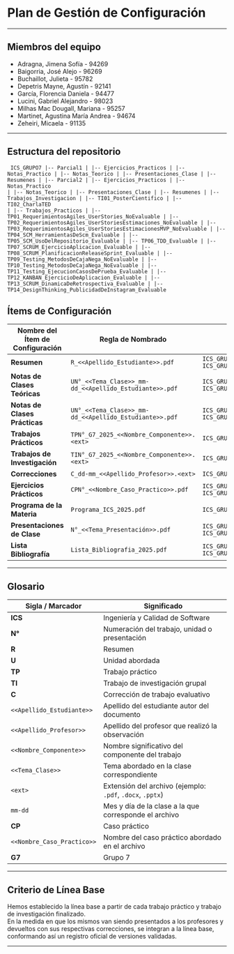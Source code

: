 # Plan de Gestión de Configuración  

---

## Miembros del equipo  

- Adragna, Jimena Sofía - 94269  
- Baigorria, José Alejo - 96269  
- Buchaillot, Julieta - 95782  
- Depetris Mayne, Agustín - 92141  
- García, Florencia Daniela - 94477    
- Lucini, Gabriel Alejandro - 98023  
- Milhas Mac Dougall, Mariana - 95257  
- Martinet, Agustina María Andrea - 94674  
- Zeheiri, Micaela - 91135

---

## Estructura del repositorio  
<code><pre>
ICS_GRUPO7
|-- Parcial1
|   |-- Ejercicios_Practicos
|   |-- Notas_Practico
|   |-- Notas_Teorico
|   |-- Presentaciones_Clase
|   |-- Resumenes
|
|-- Parcial2
|   |-- Ejercicios_Practicos
|   |-- Notas_Practico
|   |-- Notas_Teorico
|   |-- Presentaciones_Clase
|   |-- Resumenes
|
|-- Trabajos_Investigacion
|   |-- TI01_PosterCientifico
|   |-- TI02_CharlaTED
|
|-- Trabajos_Practicos
|   |-- TP01_RequerimientosAgiles_UserStories_NoEvaluable
|   |-- TP02_RequerimientosAgiles_UserStoriesEstimaciones_NoEvaluable
|   |-- TP03_RequerimientosAgiles_UserStoriesEstimacionesMVP_NoEvaluable
|   |-- TP04_SCM_HerramientasDeScm_Evaluable
|   |-- TP05_SCM_UsoDelRepositorio_Evaluable
|   |-- TP06_TDD_Evaluable
|   |-- TP07_SCRUM_EjercicioAplicacion_Evaluable
|   |-- TP08_SCRUM_PlanificacionReleaseSprint_Evaluable
|   |-- TP09_Testing_MetodosDeCajaNega_NoEvaluable
|   |-- TP10_Testing_MetodosDeCajaNega_NoEvaluable
|   |-- TP11_Testing_EjecucionCasosDePrueba_Evaluable
|   |-- TP12_KANBAN_EjercicioDeAplicacion_Evaluable
|   |-- TP13_SCRUM_DinamicaDeRetrospectiva_Evaluable
|   |-- TP14_DesignThinking_PublicidadDeInstagram_Evaluable
</code></pre>

## Ítems de Configuración  

| Nombre del Ítem de Configuración | Regla de Nombrado | Ubicación Física |
|----------------------------------|-------------------|------------------|
| **Resumen** | `R_<<Apellido_Estudiante>>.pdf` | `ICS_GRUPO7/Parcial1/Resúmenes`<br>`ICS_GRUPO7/Parcial2/Resúmenes` |
| **Notas de Clases Teóricas** | `UN°_<<Tema_Clase>>_mm-dd_<<Apellido_Estudiante>>.pdf` | `ICS_GRUPO7/Parcial1/Notas_Teorico`<br>`ICS_GRUPO7/Parcial2/Notas_Teorico` |
| **Notas de Clases Prácticas** | `UN°_<<Tema_Clase>>_mm-dd_<<Apellido_Estudiante>>.pdf` | `ICS_GRUPO7/Parcial1/Notas_Practico`<br>`ICS_GRUPO7/Parcial2/Notas_Practico` |
| **Trabajos Prácticos** | `TPN°_G7_2025_<<Nombre_Componente>>.<ext>` | `ICS_GRUPO7/Trabajos_Practicos/TPN°_<<Tema>>_<<NombreTP>>_<No_Evaluable/Evaluable>` |
| **Trabajos de Investigación** | `TIN°_G7_2025_<<Nombre_Componente>>.<ext>` | `ICS_GRUPO7/Trabajos_Investigacion/TIN°_<<Nombre_TI>>` |
| **Correcciones** | `C_dd-mm_<<Apellido_Profesor>>.<ext>` | `ICS_GRUPO7/Trabajos_Practicos/TPN°_<<Tema>>_<<NombreTP>>_<No_Evaluable/Evaluable>` |
| **Ejercicios Prácticos** | `CPN°_<<Nombre_Caso_Practico>>.pdf` | `ICS_GRUPO7/Parcial1/Ejercicios_Practicos`<br>`ICS_GRUPO7/Parcial2/Ejercicios_Practicos` |
| **Programa de la Materia** | `Programa_ICS_2025.pdf` | `ICS_GRUPO7/` |
| **Presentaciones de Clase** | `N°_<<Tema_Presentación>>.pdf` | `ICS_GRUPO7/Parcial1/Presentaciones_Clase`<br>`ICS_GRUPO7/Parcial2/Presentaciones_Clase` |
| **Lista Bibliografía** | `Lista_Bibliografia_2025.pdf` | `ICS_GRUPO7/Parcial1`<br>`ICS_GRUPO7/Parcial2` |

---

## Glosario  

| Sigla / Marcador | Significado |
|------------------|-------------|
| **ICS** | Ingeniería y Calidad de Software |
| **N°** | Numeración del trabajo, unidad o presentación |
| **R** | Resumen |
| **U** | Unidad abordada |
| **TP** | Trabajo práctico |
| **TI** | Trabajo de investigación grupal |
| **C** | Corrección de trabajo evaluativo |
| `<<Apellido_Estudiante>>` | Apellido del estudiante autor del documento |
| `<<Apellido_Profesor>>` | Apellido del profesor que realizó la observación |
| `<<Nombre_Componente>>` | Nombre significativo del componente del trabajo |
| `<<Tema_Clase>>` | Tema abordado en la clase correspondiente |
| `<ext>` | Extensión del archivo (ejemplo: `.pdf`, `.docx`, `.pptx`) |
| `mm-dd` | Mes y día de la clase a la que corresponde el archivo |
| **CP** | Caso práctico |
| `<<Nombre_Caso_Practico>>` | Nombre del caso práctico abordado en el archivo |
| **G7** | Grupo 7 |

---

## Criterio de Línea Base  

Hemos establecido la línea base a partir de cada trabajo práctico y trabajo de investigación finalizado.  
En la medida en que los mismos van siendo presentados a los profesores y devueltos con sus respectivas correcciones, se integran a la línea base, conformando así un registro oficial de versiones validadas.  

---
